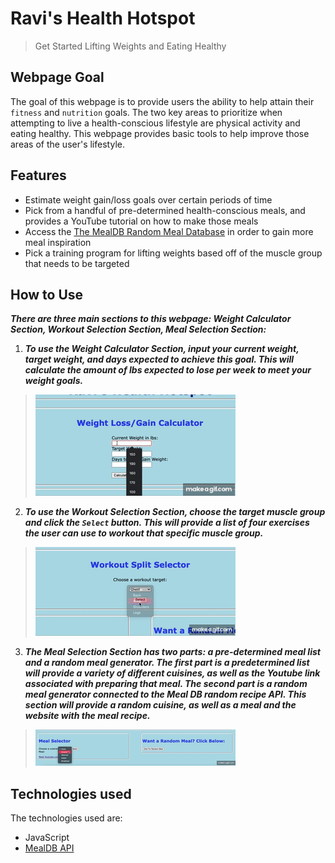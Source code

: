 # Ravi's Health Hotspot

>Get Started Lifting Weights and Eating Healthy 

## Webpage Goal

The goal of this webpage is to provide users the ability to help attain their `fitness` and `nutrition` goals. The two key areas to prioritize when attempting to live a health-conscious lifestyle are physical activity and eating healthy. This webpage provides basic tools to help improve those areas of the user's lifestyle. 

## Features

- Estimate weight gain/loss goals over certain periods of time
- Pick from a handful of pre-determined health-conscious meals, and provides a YouTube tutorial on how to make those meals
- Access the [The MealDB Random Meal Database](https://www.themealdb.com/api/json/v1/1/random.php) in order to gain more meal inspiration
- Pick a training program for lifting weights based off of the muscle group that needs to be targeted

## How to Use

***There are three main sections to this webpage: Weight Calculator Section, Workout Selection Section, Meal Selection Section:***


1. ***To use the Weight Calculator Section, input your current weight, target weight, and days expected to achieve this goal. This will calculate the amount of lbs expected to lose per week to meet your weight goals.***

> ![image](GIFFolder/Walkthrough1.gif)

2. ***To use the Workout Selection Section, choose the target muscle group and click the `Select` button. This will provide a list of four exercises the user can use to workout that specific muscle group.***

> ![image](GIFFolder/Walkthrough2.gif)

3. ***The Meal Selection Section has two parts: a pre-determined meal list and a random meal generator. The first part is a predetermined list will provide a variety of different cuisines, as well as the Youtube link associated with preparing that meal. The second part is a random meal generator connected to the Meal DB random recipe API. This section will provide a random cuisine, as well as a meal and the website with the meal recipe.***

>![image](GIFFolder/Walkthrough3.gif)


## Technologies used

The technologies used are: 

- JavaScript  
- [MealDB API](https://www.themealdb.com/api/json/v1/1/random.php) 

